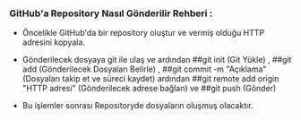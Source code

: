 ### GitHub'a Repository Nasıl Gönderilir Rehberi : 

- Öncelikle GitHub'da bir repository oluştur ve vermiş olduğu HTTP adresini kopyala.

- Gönderilecek dosyaya git ile ulaş ve ardından ##git init (Git Yükle) , ##git add (Gönderilecek Dosyaları Belirle) , ##git commit -m "Açıklama" (Dosyaları takip et ve süreci kaydet) ardından ##git remote add origin "HTTP adresi" (Gönderilecek adrese bağlan) ve ##git push (Gönder)

- Bu işlemler sonrası Repositoryde dosyaların oluşmuş olacaktır.